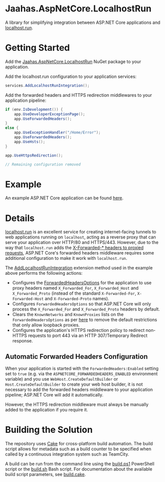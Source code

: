# Jaahas.AspNetCore.LocalhostRun

A library for simplifying integration between ASP.NET Core applications and [localhost.run](https://localhost.run/).


# Getting Started

Add the [Jaahas.AspNetCore.LocalhostRun](https://www.nuget.org/packages/Jaahas.AspNetCore.LocalhostRun) NuGet package to your application.

Add the localhost.run configuration to your application services:

```csharp
services.AddLocalhostRunIntegration();
```

Add the forwarded headers and HTTPS redirection middlewares to your application pipeline:

```csharp
if (env.IsDevelopment()) {
    app.UseDeveloperExceptionPage();
    app.UseForwardedHeaders();
}
else {
    app.UseExceptionHandler("/Home/Error");
    app.UseForwardedHeaders();
    app.UseHsts();
}

app.UseHttpsRedirection();

// Remaining configuration removed
```


# Example

An example ASP.NET Core application can be found [here](/samples/LocalhostRunTest).


# Details

[localhost.run](https://localhost.run/) is an excellent service for creating internet-facing tunnels to web applications running on `localhost`, acting as a reverse proxy that can serve your application over HTTP/80 and HTTPS/443. However, due to the way that `localhost.run` adds the [X-Forwarded-* headers to proxied requests](https://localhost.run/docs/http-tunnels#proxy-headers), ASP.NET Core's forwarded headers middleware requires some additional configuration to make it work with `localhost.run`.

The [AddLocalhostRunIntegration](/src/Jaahas.AspNetCore.LocalhostRun/LocalhostRunExtensions.cs) extension method used in the example above performs the following actions:

- Configures the [ForwardedHeadersOptions](https://docs.microsoft.com/en-us/dotnet/api/microsoft.aspnetcore.builder.forwardedheadersoptions) for the application to use proxy headers named `X_Forwarded_For`, `X_Forwarded_Host` and `X_Forwarded_Proto` (instead of the standard `X-Forwarded-For`, `X-Forwarded-Host` and `X-Forwarded-Proto` names).
- Configures `ForwardedHeadersOptions` so that ASP.NET Core will only process the `X_Forwarded_For` and `X_Forwarded_Proto` headers by default.
- Clears the `KnownNetworks` and `KnownProxies` lists on the `ForwardedHeadersOptions` as per [here](https://docs.microsoft.com/en-us/aspnet/core/host-and-deploy/proxy-load-balancer#forward-the-scheme-for-linux-and-non-iis-reverse-proxies) to remove the default restrictions that only allow loopback proxies.
- Configures the application's HTTPS redirection policy to redirect non-HTTPS requests to port 443 via an HTTP 307/Temporary Redirect response.


## Automatic Forwarded Headers Configuration

When your application is started with the `ForwardedHeaders:Enabled` setting set to `true` (e.g. via the `ASPNETCORE_FORWARDEDHEADERS_ENABLED` environment variable) and you use `WebHost.CreateDefaultBuilder` or `Host.CreateDefaultBuilder` to create your web host builder, it is not necessary to add the forwarded headers middleware to your application pipeline; ASP.NET Core will add it automatically.

However, the HTTPS redirection middleware must always be manually added to the application if you require it.



# Building the Solution

The repository uses [Cake](https://cakebuild.net/) for cross-platform build automation. The build script allows for metadata such as a build counter to be specified when called by a continuous integration system such as TeamCity.

A build can be run from the command line using the [build.ps1](/build.ps1) PowerShell script or the [build.sh](/build.sh) Bash script. For documentation about the available build script parameters, see [build.cake](/build.cake).
